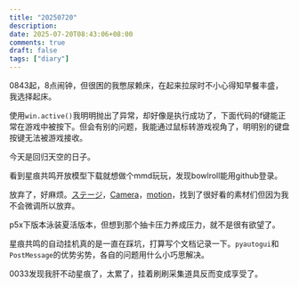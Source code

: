 ```yaml
---
title: "20250720"
description: 
date: 2025-07-20T08:43:06+08:00
comments: true
draft: false
tags: ["diary"]
---
```

0843起，8点闹钟，但很困的我憋尿赖床，在起来拉尿时不小心得知早餐丰盛，我选择起床。

使用`win.active()`我明明抛出了异常，却好像是执行成功了，下面代码的f键能正常在游戏中被按下。但会有别的问题，我能通过鼠标转游戏视角了，明明别的键盘按键无法被游戏接收。

今天是回归天空的日子。

看到星痕共鸣开放模型下载就想做个mmd玩玩，发现bowlroll能用github登录。

放弃了，好麻烦。[ステージ](https://bowlroll.net/file/303792)，[Camera](https://bowlroll.net/file/320253)，[motion](https://bowlroll.net/file/4217)，找到了很好看的素材们但因为我不会微调所以放弃。

p5x下版本泳装夏活版本，但想到那个抽卡压力养成压力，就不是很有欲望了。

星痕共鸣的自动挂机真的是一直在踩坑，打算写个文档记录一下。`pyautogui`和`PostMessage`的优势劣势，各自的问题用什么小巧思解决。

0033发现我肝不动星痕了，太累了，挂着刷刷采集道具反而变成享受了。

